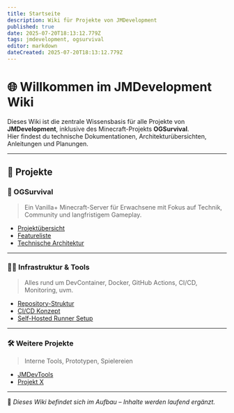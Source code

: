 ```yaml
---
title: Startseite
description: Wiki für Projekte von JMDevelopment
published: true
date: 2025-07-20T18:13:12.779Z
tags: jmdevelopment, ogsurvival
editor: markdown
dateCreated: 2025-07-20T18:13:12.779Z
---
```


# 🌐 Willkommen im JMDevelopment Wiki

Dieses Wiki ist die zentrale Wissensbasis für alle Projekte von **JMDevelopment**, inklusive des Minecraft-Projekts **OGSurvival**.  
Hier findest du technische Dokumentationen, Architekturübersichten, Anleitungen und Planungen.

---

## 📁 Projekte

### 🧱 OGSurvival
> Ein Vanilla+ Minecraft-Server für Erwachsene mit Fokus auf Technik, Community und langfristigem Gameplay.

- [Projektübersicht](./OGSurvival/README.md)
- [Featureliste](./OGSurvival/Features.md)
- [Technische Architektur](./OGSurvival/Architektur.md)

---

### 🧑‍💻 Infrastruktur & Tools
> Alles rund um DevContainer, Docker, GitHub Actions, CI/CD, Monitoring, uvm.

- [Repository-Struktur](./Infrastructure/Repos.md)
- [CI/CD Konzept](./Infrastructure/CI-CD.md)
- [Self-Hosted Runner Setup](./Infrastructure/Runner.md)

---

### 🛠️ Weitere Projekte
> Interne Tools, Prototypen, Spielereien

- [JMDevTools](./Tools/JMDevTools.md)
- [Projekt X](./Tools/ProjektX.md)

---

📌 _Dieses Wiki befindet sich im Aufbau – Inhalte werden laufend ergänzt._
